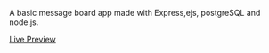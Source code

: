 <p>A basic message board app made with Express,ejs, postgreSQL and node.js.</p>
<a href="https://mini-message-board-production-d995.up.railway.app/">Live Preview</a>
